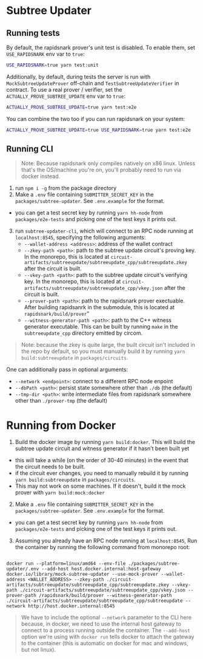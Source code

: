 # Subtree Updater

## Running tests

By default, the rapidsnark prover's unit test is disabled. To enable them, set `USE_RAPIDSNARK` env var to `true`:
```bash
USE_RAPIDSNARK=true yarn test:unit
```

Additionally, by default, during tests the server is run with `MockSubtreeUpdateProver` off-chain and `TestSubtreeUpdateVerifier` in contract. To use a real prover / verifier, set the `ACTUALLY_PROVE_SUBTREE_UPDATE` env var to `true`:
```bash
ACTUALLY_PROVE_SUBTREE_UPDATE=true yarn test:e2e
```

You can combine the two too if you can run rapidsnark on your system:
```bash
ACTUALLY_PROVE_SUBTREE_UPDATE=true USE_RAPIDSNARK=true yarn test:e2e
```

## Running CLI

> Note: Because rapidsnark only compiles natively on x86 linux. Unless that's the OS/machine you're on, you'll probably need to run via docker instead.

1. run `npm i -g` from the package directory
2. Make a `.env` file containing `SUBMITTER_SECRET_KEY` in the `packages/subtree-updater`. See `.env.example` for the format.
  * you can get a test secret key by running `yarn hh-node` from `packages/e2e-tests` and picking one of the test keys it prints out.
3. run `subtree-updater-cli`, which will connect to an RPC node running at `localhost:8545`, specifying the following arguments:
	- `--wallet-address <address>`: address of the wallet contract
	- `--zkey-path <path>`: path to the subtree update circuit's proving key. In the monorepo, this is located at `circuit-artifacts/subtreeupdate/subtreeupdate_cpp/subtreeupdate.zkey` after the circuit is built.
	- `--vkey-path <path>`: path to the subtree update circuit's verifying key. In the monorepo, this is located at `circuit-artifacts/subtreeupdate/subtreeupdate_cpp/vkey.json` after the circuit is built.
	- `--prover-path <path>`: path to the rapidsnark prover exectuable. After building rapidsanrk in the submodule, this is located at `rapidsnark/build/prover`"
	- `--witness-generator-path <path>`: path to the C++ witness generator executable.  This can be built by running `make` in the `subtreeupdate_cpp` directory emitted by circom.

> Note: because the zkey is quite large, the built circuit isn't included in the repo by default, so you must manually build it by running `yarn build:subtreeupdate` in `packages/circuits`.

One can additionally pass in optional arguments:
- `--network <endpoint>`: connect to a different RPC node enpoint
- `--dbPath <path>`: persist state somewhere other than `./db` (the default)
- `--tmp-dir <path>`: write intermediate files from rapidsnark somewhere other than `./prover-tmp` (the default)

# Running from Docker

1. Build the docker image by running `yarn build:docker`. This will build the subtree update circuit and witness generator if it hasn't been built yet
  * this will take a while (on the order of 30-40 minutes) in the event that the circuit needs to be built.
  * if the circuit ever changes, you need to manually rebuild it by running `yarn build:subtreeupdate` in `packages/circuits`.
  * This may not work on some machines. If it doesn't, build it the mock prover with `yarn build:mock:docker`
2. Make a `.env` file containing `SUBMITTER_SECRET_KEY` in the `packages/subtree-updater`. See `.env.example` for the format.
  * you can get a test secret key by running `yarn hh-node` from `packages/e2e-tests` and picking one of the test keys it prints out.
3. Assuming you already have an RPC node running at `localhost:8545`, Run the container by running the following command from monorepo root:
```

docker run --platform=linux/amd64 --env-file ./packages/subtree-updater/.env --add-host host.docker.internal:host-gateway docker.io/library/mock-subtree-updater --use-mock-prover --wallet-address <WALLET_ADDRESS> --zkey-path ./circuit-artifacts/subtreeupdate/subtreeupdate_cpp/subtreeupdate.zkey --vkey-path ./circuit-artifacts/subtreeupdate/subtreeupdate_cpp/vkey.json --prover-path /rapidsnark/build/prover --witness-generator-path ./circuit-artifacts/subtreeupdate/subtreeupdate_cpp/subtreeupdate --network http://host.docker.internal:8545
```

> We have to include the optional `--network` parameter to the CLI here because, in docker, we need to use the internal host gateway to connect to a process running outside the container. The `--add-host` option we're using with `docker run` tells docker to attach the gateway to the container (this is automatic on docker for mac and windows, but not linux).
